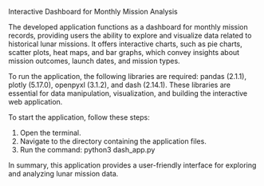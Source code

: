 Interactive Dashboard for Monthly Mission Analysis

The developed application functions as a dashboard for monthly mission records, providing users the ability to explore and visualize data related to historical lunar missions. It offers interactive charts, such as pie charts, scatter plots, heat maps, and bar graphs, which convey insights about mission outcomes, launch dates, and mission types.

To run the application, the following libraries are required: pandas (2.1.1), plotly (5.17.0), openpyxl (3.1.2), and dash (2.14.1). These libraries are essential for data manipulation, visualization, and building the interactive web application.

To start the application, follow these steps:
1. Open the terminal.
2. Navigate to the directory containing the application files.
3. Run the command: python3 dash_app.py

In summary, this application provides a user-friendly interface for exploring and analyzing lunar mission data.

